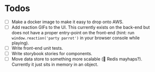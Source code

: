 # Todos

* [ ] Make a docker image to make it easy to drop onto AWS.
* [ ] Add reaction GIFs to the UI. This currently exists on the back-end but does not have a proper entry-point on the front-end (hint: run `window.reaction('party parrot')` in your browser console while playing).
* [ ] Write front-end unit tests.
* [ ] Write storybook stories for components.
* [ ] Move data store to something more scalable (🤔 Redis mayhaps?). Currently it just sits in memory in an object.
